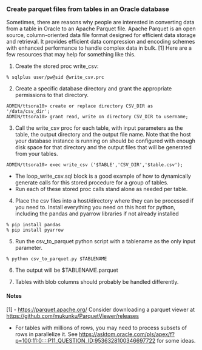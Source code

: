 ### Create parquet files from tables in an Oracle database
Sometimes, there are reasons why people are interested in converting data from a table in Oracle to an Apache Parquet file. Apache Parquet is an open source, column-oriented data file format designed for efficient data storage and retrieval. It provides efficient data compression and encoding schemes with enhanced performance to handle complex data in bulk. [1]
Here are a few resources that may help for something like this.

1. Create the stored proc write_csv:
```
% sqlplus user/pw@sid @write_csv.prc
```
2. Create a specific database directory and grant the appropriate permissions to that directory.
```
ADMIN/ttsora10> create or replace directory CSV_DIR as '/data/csv_dir';
ADMIN/ttsora10> grant read, write on directory CSV_DIR to username;
```
3. Call the write_csv proc for each table, with input parameters as the table, the output directory and the output file name. Note that the host your database instance is running on should be configured with enough disk space for that directory and the output files that will be generated from your tables.
```
ADMIN/ttsora10> exec write_csv ('$TABLE','CSV_DIR','$table.csv');
``` 
  - The loop_write_csv.sql block is a good example of how to dynamically generate calls for this stored procedure for a group of tables.
  - Run each of these stored proc calls stand alone as needed per table.
4. Place the csv files into a host/directory where they can be processed if you need to. Install everything you need on this host for python, including the pandas and pyarrow libraries if not already installed
```
% pip install pandas
% pip install pyarrow
```
5. Run the csv_to_parquet python script with a tablename as the only input parameter.
```
% python csv_to_parquet.py $TABLENAME
```
6. The output will be $TABLENAME.parquet

7. Tables with blob columns should probably be handled differently.

#### Notes
[1] - https://parquet.apache.org/
Consider downloading a parquet viewer at https://github.com/mukunku/ParquetViewer/releases
- For tables with millions of rows, you may need to process subsets of rows in parallelize it. See https://asktom.oracle.com/pls/apex/f?p=100:11:0::::P11_QUESTION_ID:9536328100346697722 for some ideas.
